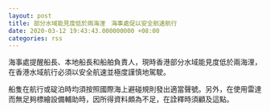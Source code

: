 ```yaml
---
layout: post
title: 部分水域能見度低於兩海浬　海事處促以安全航速航行
date: 2020-03-12 19:43:43.000000000 +08:00
categories: rss
---
```


海事處提醒船長、本地船長和船舶負責人，現時香港部分水域能見度低於兩海浬，在香港水域航行必須以安全航速並極度謹慎地駕駛。

船隻在航行或碇泊時均須按照國際海上避碰規則發出適當聲號。另外，在使用雷達而無足夠標繪設備輔助時，因所得資料頗為不足，在詮釋時須顧及這點。

　
